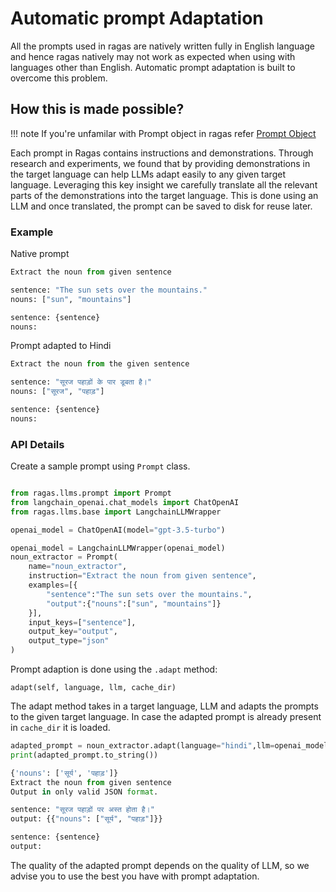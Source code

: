 # Automatic prompt Adaptation

All the prompts used in ragas are natively written fully in English language and hence ragas natively may not work as expected when using with languages other than English. Automatic prompt adaptation is built to overcome this problem.

## How this is made possible?

!!! note
    If you're unfamilar with Prompt object in ragas refer [Prompt Object](./prompts.md)

Each prompt in Ragas contains instructions and demonstrations. Through research and experiments, we found that by providing demonstrations in the target language can help LLMs adapt easily to any given target language. Leveraging this key insight we carefully translate all the relevant parts of the demonstrations into the target language. This is done using an LLM and once translated, the prompt can be saved to disk for reuse later.

### Example

Native prompt
```python
Extract the noun from given sentence

sentence: "The sun sets over the mountains."
nouns: ["sun", "mountains"]

sentence: {sentence}
nouns:
```
Prompt adapted to Hindi
```python
Extract the noun from the given sentence

sentence: "सूरज पहाड़ों के पार डूबता है।"
nouns: ["सूरज", "पहाड़"]

sentence: {sentence}
nouns:
```

### API Details

Create a sample prompt using `Prompt` class.

```python

from ragas.llms.prompt import Prompt
from langchain_openai.chat_models import ChatOpenAI
from ragas.llms.base import LangchainLLMWrapper

openai_model = ChatOpenAI(model="gpt-3.5-turbo")

openai_model = LangchainLLMWrapper(openai_model)
noun_extractor = Prompt(
    name="noun_extractor",
    instruction="Extract the noun from given sentence",
    examples=[{
        "sentence":"The sun sets over the mountains.",
        "output":{"nouns":["sun", "mountains"]}
    }],
    input_keys=["sentence"],
    output_key="output",
    output_type="json"
)
```

Prompt adaption is done using the `.adapt` method:

`adapt(self, language, llm, cache_dir)`

The adapt method takes in a target language, LLM and adapts the prompts to the given target language. In case the adapted prompt is already present in `cache_dir` it is loaded.

```python
adapted_prompt = noun_extractor.adapt(language="hindi",llm=openai_model)
print(adapted_prompt.to_string())
```

```python
{'nouns': ['सूर्य', 'पहाड़']}
Extract the noun from given sentence
Output in only valid JSON format.

sentence: "सूरज पहाड़ों पर अस्त होता है।"
output: {{"nouns": ["सूर्य", "पहाड़"]}}

sentence: {sentence}
output: 
```

The quality of the adapted prompt depends on the quality of LLM, so we advise you to use the best you have with prompt adaptation.